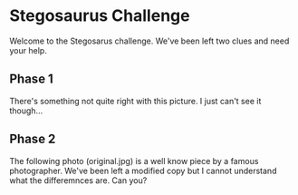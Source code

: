 # Stegosaurus Challenge

Welcome to the Stegosarus challenge. We've been left two clues and need your help.

## Phase 1

There's something not quite right with this picture. I just can't see it though...


## Phase 2

The following photo (original.jpg) is a well know piece by a famous photographer. We've been left a modified copy but I cannot understand what the differemnces are. Can you?
